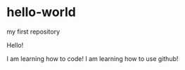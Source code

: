 # hello-world
my first repository

Hello! 

I am learning how to code! I am learning how to use github! 
